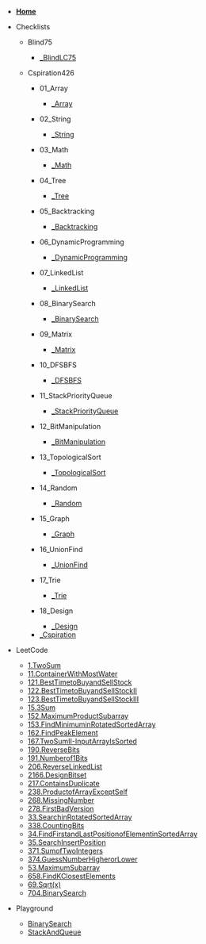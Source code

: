 * [**Home**](/)

* Checklists

    * Blind75
        - [_BlindLC75](./Checklists/Blind75/_BlindLC75.md)

    * Cspiration426

        * 01_Array
            - [_Array](./Checklists/Cspiration426/01_Array/_Array.md)

        * 02_String
            - [_String](./Checklists/Cspiration426/02_String/_String.md)

        * 03_Math
            - [_Math](./Checklists/Cspiration426/03_Math/_Math.md)

        * 04_Tree
            - [_Tree](./Checklists/Cspiration426/04_Tree/_Tree.md)

        * 05_Backtracking
            - [_Backtracking](./Checklists/Cspiration426/05_Backtracking/_Backtracking.md)

        * 06_DynamicProgramming
            - [_DynamicProgramming](./Checklists/Cspiration426/06_DynamicProgramming/_DynamicProgramming.md)

        * 07_LinkedList
            - [_LinkedList](./Checklists/Cspiration426/07_LinkedList/_LinkedList.md)

        * 08_BinarySearch
            - [_BinarySearch](./Checklists/Cspiration426/08_BinarySearch/_BinarySearch.md)

        * 09_Matrix
            - [_Matrix](./Checklists/Cspiration426/09_Matrix/_Matrix.md)

        * 10_DFSBFS
            - [_DFSBFS](./Checklists/Cspiration426/10_DFSBFS/_DFSBFS.md)

        * 11_StackPriorityQueue
            - [_StackPriorityQueue](./Checklists/Cspiration426/11_StackPriorityQueue/_StackPriorityQueue.md)

        * 12_BitManipulation
            - [_BitManipulation](./Checklists/Cspiration426/12_BitManipulation/_BitManipulation.md)

        * 13_TopologicalSort
            - [_TopologicalSort](./Checklists/Cspiration426/13_TopologicalSort/_TopologicalSort.md)

        * 14_Random
            - [_Random](./Checklists/Cspiration426/14_Random/_Random.md)

        * 15_Graph
            - [_Graph](./Checklists/Cspiration426/15_Graph/_Graph.md)

        * 16_UnionFind
            - [_UnionFind](./Checklists/Cspiration426/16_UnionFind/_UnionFind.md)

        * 17_Trie
            - [_Trie](./Checklists/Cspiration426/17_Trie/_Trie.md)

        * 18_Design
            - [_Design](./Checklists/Cspiration426/18_Design/_Design.md)
        - [_Cspiration](./Checklists/Cspiration426/_Cspiration.md)

* LeetCode
    - [1.TwoSum](./LeetCode/1.TwoSum.md)
    - [11.ContainerWithMostWater](./LeetCode/11.ContainerWithMostWater.md)
    - [121.BestTimetoBuyandSellStock](./LeetCode/121.BestTimetoBuyandSellStock.md)
    - [122.BestTimetoBuyandSellStockII](./LeetCode/122.BestTimetoBuyandSellStockII.md)
    - [123.BestTimetoBuyandSellStockIII](./LeetCode/123.BestTimetoBuyandSellStockIII.md)
    - [15.3Sum](./LeetCode/15.3Sum.md)
    - [152.MaximumProductSubarray](./LeetCode/152.MaximumProductSubarray.md)
    - [153.FindMinimuminRotatedSortedArray](./LeetCode/153.FindMinimuminRotatedSortedArray.md)
    - [162.FindPeakElement](./LeetCode/162.FindPeakElement.md)
    - [167.TwoSumII-InputArrayIsSorted](./LeetCode/167.TwoSumII-InputArrayIsSorted.md)
    - [190.ReverseBits](./LeetCode/190.ReverseBits.md)
    - [191.Numberof1Bits](./LeetCode/191.Numberof1Bits.md)
    - [206.ReverseLinkedList](./LeetCode/206.ReverseLinkedList.md)
    - [2166.DesignBitset](./LeetCode/2166.DesignBitset.md)
    - [217.ContainsDuplicate](./LeetCode/217.ContainsDuplicate.md)
    - [238.ProductofArrayExceptSelf](./LeetCode/238.ProductofArrayExceptSelf.md)
    - [268.MissingNumber](./LeetCode/268.MissingNumber.md)
    - [278.FirstBadVersion](./LeetCode/278.FirstBadVersion.md)
    - [33.SearchinRotatedSortedArray](./LeetCode/33.SearchinRotatedSortedArray.md)
    - [338.CountingBits](./LeetCode/338.CountingBits.md)
    - [34.FindFirstandLastPositionofElementinSortedArray](./LeetCode/34.FindFirstandLastPositionofElementinSortedArray.md)
    - [35.SearchInsertPosition](./LeetCode/35.SearchInsertPosition.md)
    - [371.SumofTwoIntegers](./LeetCode/371.SumofTwoIntegers.md)
    - [374.GuessNumberHigherorLower](./LeetCode/374.GuessNumberHigherorLower.md)
    - [53.MaximumSubarray](./LeetCode/53.MaximumSubarray.md)
    - [658.FindKClosestElements](./LeetCode/658.FindKClosestElements.md)
    - [69.Sqrt(x)](./LeetCode/69.Sqrt(x).md)
    - [704.BinarySearch](./LeetCode/704.BinarySearch.md)

* Playground
    - [BinarySearch](./Playground/BinarySearch.md)
    - [StackAndQueue](./Playground/StackAndQueue.md)
